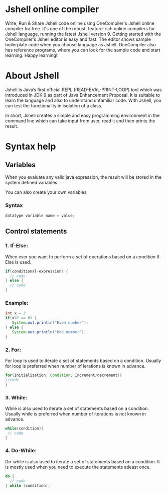 # Jshell online compiler
Write, Run & Share Jshell code online using OneCompiler's Jshell online compiler for free. It's one of the robust, feature-rich online compilers for Jshell language, running the latest Jshell version 9. Getting started with the OneCompiler's Jshell editor is easy and fast. The editor shows sample boilerplate code when you choose language as Jshell. OneCompiler also has reference programs, where you can look for the sample code and start learning. Happy learning!!

# About Jshell

Jshell is Java’s first official REPL (READ-EVAL-PRINT-LOOP) tool which was introduced in JDK 9 as part of Java Enhancement Proposal. It is suitable to learn the language and also to understand unfamiliar code. With Jshell, you can test the functionality in isolation of a class.

In short, Jshell creates a simple and easy programming environment in the command line which can take input from user, read it and then prints the result.


# Syntax help

## Variables
When you evaluate any valid java expression, the result will be stored in the system defined variables.

You can also create your own variables

### Syntax
```java
datatype variable name = value;
```

## Control statements

### 1. If-Else:

When ever you want to perform a set of operations based on a condition If-Else is used.

```java
if(conditional-expression) {
  // code
} else {
  // code
}
```
### Example:
```java
int x = 3
if(x%2 == 0) {
   System.out.println("Even number");
} else {
   System.out.println("Odd number");
}
```
### 2. For:

For loop is used to iterate a set of statements based on a condition. Usually for loop is preferred when number of ierations is known in advance.

```java
for(Initialization; Condition; Increment/decrement){  
//code  
} 
```
### 3. While:

While is also used to iterate a set of statements based on a condition. Usually while is preferred when number of iterations is not known in advance.

```java
while(condition){  
 // code 
}  
```
### 4. Do-While:
Do-while is also used to iterate a set of statements based on a condition. It is mostly used when you need to execute the statements atleast once.

```java
do {
  // code 
} while (condition); 
```
